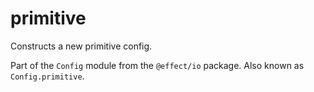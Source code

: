 # primitive

Constructs a new primitive config.

Part of the `Config` module from the `@effect/io` package. Also known as `Config.primitive`.

